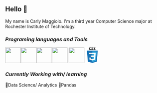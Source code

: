 ##  Hello :wave:

My name is Carly Maggiolo. I'm a third year Computer Science major at Rochester Institute of Technology.
###  *Programing languages and Tools*
<img src="https://icon-library.com/images/java-icon-images/java-icon-images-6.jpg" width=50 height=50><img src="https://cdn3.iconfinder.com/data/icons/logos-and-brands-adobe/512/267_Python-512.png" width=50 height=50><img src="https://cdn.iconscout.com/icon/free/png-512/c-programming-569564.png" width=50 height=50><img src="https://image.flaticon.com/icons/png/512/919/919827.png" width=50 height=50> <img src="https://cdn.iconscout.com/icon/free/png-256/javascript-2038874-1720087.png" width=50 height=50><img src="https://raw.githubusercontent.com/github/explore/6c6508f34230f0ac0d49e847a326429eefbfc030/topics/css/css.png" width=50 height=50>
   
### *Currently Working with/ learning*

:high_brightness:Data Science/ Analytics
:high_brightness:Pandas
